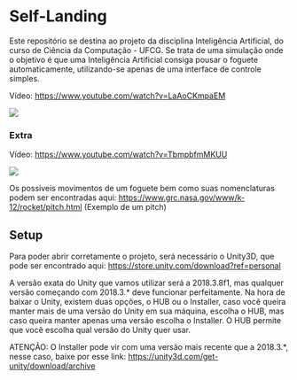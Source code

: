 # Self-Landing
Este repositório se destina ao projeto da disciplina Inteligência Artificial, do curso de Ciência da Computação - UFCG.
Se trata de uma simulação onde o objetivo é que uma Inteligência Artificial consiga pousar o foguete automaticamente, utilizando-se apenas de uma interface de controle simples.

Vídeo: https://www.youtube.com/watch?v=LaAoCKmpaEM

![](5%20-%20pouco%20em%20ambiente%203D.gif)

### Extra

Vídeo: https://www.youtube.com/watch?v=TbmpbfmMKUU

![](Extra.gif)

Os possíveis movimentos de um foguete bem como suas nomenclaturas podem ser encontradas aqui: https://www.grc.nasa.gov/www/k-12/rocket/pitch.html (Exemplo de um pitch)

## Setup
Para poder abrir corretamente o projeto, será necessário o Unity3D, que pode ser encontrado aqui: https://store.unity.com/download?ref=personal

A versão exata do Unity que vamos utilizar será a 2018.3.8f1, mas qualquer versão começando com 2018.3.* deve funcionar perfeitamente.
Na hora de baixar o Unity, existem duas opções, o HUB ou o Installer, caso você queira manter mais de uma versão do Unity em sua máquina, escolha o HUB, mas caso queira manter apenas uma versão escolha o Installer.
O HUB permite que você escolha qual versão do Unity quer usar.

ATENÇÃO: O Installer pode vir com uma versão mais recente que a 2018.3.*, nesse caso, baixe por esse link: https://unity3d.com/get-unity/download/archive
